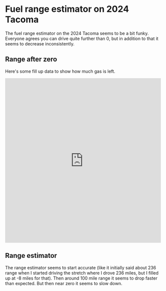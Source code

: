 # Fuel range estimator on 2024 Tacoma

The fuel range estimator on the 2024 Tacoma seems to be a bit funky. Everyone agrees you can drive quite further than 0, but in addition to that it seems to decrease inconsistently. 

## Range after zero

Here's some fill up data to show how much gas is left.

<iframe className="airtable-embed" src="https://airtable.com/embed/app9OuW231UTciNva/shr1424apbKkCcid9?viewControls=on" frameBorder="0" onWheel="" width="100%" height="533" style={{ background: 'transparent', border: '1px solid #ccc' }}></iframe>

## Range estimator

The range estimator seems to start accurate (like it initially said about 236 range when I started driving the stretch where I drove 236 miles, but I filled up at -8 miles for that). Then around 100 mile range it seems to drop faster than expected. But then near zero it seems to slow down. 

